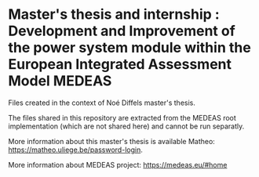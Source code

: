 # Master's thesis and internship : Development and Improvement of the power system module within the European Integrated Assessment Model MEDEAS
Files created in the context of Noé Diffels master's thesis.

The files shared in this repository are extracted from the MEDEAS root implementation (which are not shared here) and cannot be run separatly. 

More information about this master's thesis is available Matheo:  https://matheo.uliege.be/password-login.

More information about MEDEAS project: https://medeas.eu/#home
